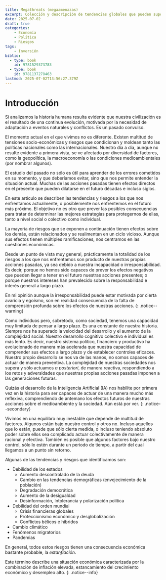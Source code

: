 ```yaml
---
title: Megathreats (megaamenazas)
excerpt: Colección y descripción de tendencias globales que pueden suponer un riesgo para la estabilidad de las sociedades y economías. Algunos tienen pueden alcanzar la talla de amenazas existenciales para el ser humano como especie.
date: 2025-07-02
draft: true
categories:
    - Economía
    - Política
    - Riesgos
tags:
    - Inversión
biblio: 
  - type: book
    id: 9781529373783
  - type: book
    id: 9781137278463
lastmod: 2025-07-02T13:56:27.379Z
---
```


# Introducción

Si analizamos la historia humana resulta evidente que nuestra civilización es el resultado de una continua evolución, motivada por la necesidad de adaptación a eventos naturales y conflictos. Es un pasado convulso. 

El momento actual en el que vivimos no es diferente. Existen multitud de tensiones socio-económicas y riesgos que condicionan y moldean tanto las políticas nacionales como las internacionales. Nuestro día a día, aunque no resulte evidente a primera vista, se ve afectado por diversidad de factores, como la geopolítica, la macroeconomía o las condiciones medioambientales (por nombrar algunos).

El estudio del pasado no sólo es útil para aprender de los errores cometidos en su momento, y que deberíamos evitar, sino que nos permite entender la situación actual. Muchas de las acciones pasadas tienen efectos directos en el presente que pueden dilatarse en el futuro décadas e incluso siglos.

En este artículo se describen las tendencias y riesgos a los que nos enfrentamos actualmente, o posiblemente nos enfrentemos en el futuro más próximo. El objetivo no es otro que prever las posibles consecuencias para tratar de determinar las mejores estrategias para protegernos de ellas, tanto a nivel social o colectivo como individual.

La mayoría de riesgos que se exponen a continuación tienen efectos sobre los demás, están relacionados y se realimentan en un ciclo vicioso. Aunque sus efectos tienen múltiples ramificaciones, nos centramos en las cuestiones económicas.

Desde un punto de vista muy general, prácticamente la totalidad de los riesgos a los que nos enfrentamos son producto de nuestras propias acciones pasadas, ya sea debido a nuestra incapacidad o irresponsabilidad. Es decir, porque no hemos sido capaces de prever los efectos negativos que pueden llegar a tener en el futuro nuestras acciones presentes; o porque nuestros intereses han prevalecido sobre la responsabilidad e interés general a largo plazo.

En mi opinión aunque la irresponsabilidad puede estar motivada por cierta avaricia y egoísmo, son en realidad consecuencia de la falta de comprensión profunda sobre los efectos de nuestras acciones. 
{: .notice--warning}

Como individuos pero, sobretodo, como sociedad, tenemos una capacidad muy limitada de pensar a largo plazo. Es una constante de nuestra historia. Siempre nos ha superado la velocidad del desarrollo y el aumento  de la complejidad social. Nuestro desarrollo cognitivo colectivo e individual es más lento. Es decir, nuestro sistema político, financiero y productivo ha evolucionado de manera más acelerada que nuestra capacidad de comprender sus efectos a largo plazo y de establecer controles eficaces. Nuestro propio desarrollo se nos va de las manos, no somos capaces de actuar de manera preventiva.  La complejidad de nuestras sociedades nos supera y sólo actuamos *a posteriori*, de manera reactiva, respondiendo a los retos y adversidades que nuestras propias acciones pasadas imponen a las generaciones futuras.

Quizás el desarrollo de la Inteligencia Artificial (IA) nos habilite por primera vez en la historia para ser capaces de actuar de una manera mucho más reflexiva, comprendiendo de antemano los efectos futuros de nuestras acciones sobre el medioambiente y la sociedad. Aún está por ver.
{: .notice--secondary}

Vivimos en una equilibro muy inestable que depende de multitud de factores. Algunos están bajo nuestro control y otros no. Incluso aquellos que lo están, puede que sólo cierta medida, o incluso teniendo absoluto poder sobre ellos sea complicado actuar colectivamente de manera racional y efectiva. También es posible que algunos factores bajo nuestro control, sólo lo estén durante un periodo de tiempo, a partir del cual llegamos a un punto sin retorno.

Algunas de las tendencias y riesgos que identificamos son:

- Debilidad de los estados
    - Aumento descontrolado de la deuda
    - Cambio en las tendencias demográficas (envejecimiento de la población)
    - Degradación democrática
    - Aumento de la desigualdad
    - Desinformación, Intolerancia y polarización política
- Debilidad del orden mundial
    - Crisis financieras globales
    - Proteccionismo económico y desglobalización
    - Conflictos bélicos e híbridos
- Cambio climático
- Fenómenos migratorios
- Pandemias 

En general, todos estos riesgos tienen una consecuencia económica bastante probable, la *estanflación*. 

Este término describe una situación económica caracterizada por la combinación de inflación elevada, estancamiento del crecimiento económico y desempleo alto.
{: .notice--info}

